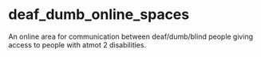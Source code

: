 # deaf_dumb_online_spaces
An online area for communication between deaf/dumb/blind people giving access to people with atmot 2 disabilities.
